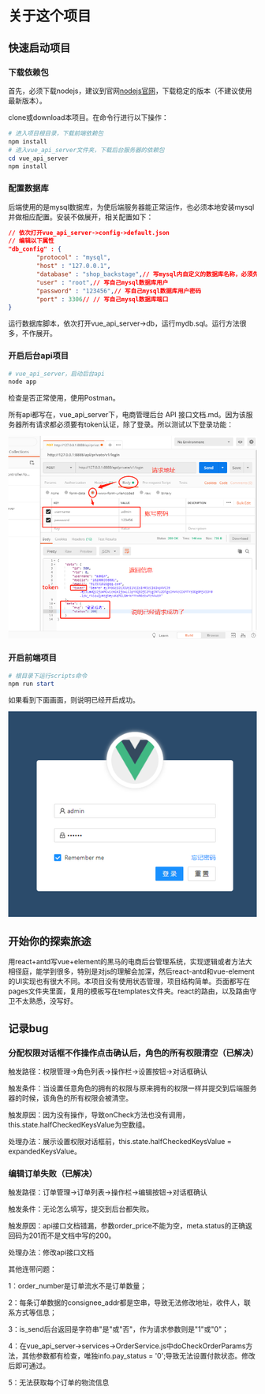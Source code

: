 # 关于这个项目





## 快速启动项目

### 下载依赖包

首先，必须下载nodejs，建议到官网[nodejs官网](http://nodejs.cn)，下载稳定的版本（不建议使用最新版本）。

clone或download本项目。在命令行进行以下操作：

```powershell
# 进入项目根目录，下载前端依赖包
npm install
# 进入vue_api_server文件夹，下载后台服务器的依赖包
cd vue_api_server
npm install
```

### 配置数据库

后端使用的是mysql数据库，为使后端服务器能正常运作，也必须本地安装mysql并做相应配置。安装不做展开，相关配置如下：

```json
// 依次打开vue_api_server->config->default.json
// 编辑以下属性
"db_config" : {
		"protocol" : "mysql",
		"host" : "127.0.0.1",
		"database" : "shop_backstage",// 写mysql内自定义的数据库名称，必须先在mysql创建这个数据库
		"user" : "root",// 写自己mysql数据库用户
		"password" : "123456",// 写自己mysql数据库用户密码
		"port" : 3306// // 写自己mysql数据库端口
}

```

运行数据库脚本，依次打开vue_api_server->db，运行mydb.sql。运行方法很多，不作展开。

### 开启后台api项目

```powershell
# vue_api_server，启动后台api
node app
```

检查是否正常使用，使用Postman。

所有api都写在，vue_api_server下，电商管理后台 API 接口文档.md。因为该服务器所有请求都必须要有token认证，除了登录。所以测试以下登录功能：

![postman请求](./Readme图片/image-20211206095815995.png)

### 开启前端项目

```powershell
# 根目录下运行scripts命令
npm run start
```

如果看到下面画面，则说明已经开启成功。

![登录界面](./Readme图片/image-20211206100023856.png)

## 开始你的探索旅途

用react+antd写vue+element的黑马的电商后台管理系统，实现逻辑或者方法大相径庭，能学到很多，特别是对js的理解会加深，然后react-antd和vue-element的UI实现也有很大不同。本项目没有使用状态管理，项目结构简单。页面都写在pages文件夹里面，复用的模板写在templates文件夹。react的路由，以及路由守卫不太熟悉，没写好。

## 记录bug

### 分配权限对话框不作操作点击确认后，角色的所有权限清空（已解决）

触发路径：权限管理->角色列表->操作栏->设置按钮->对话框确认

触发条件：当设置任意角色的拥有的权限与原来拥有的权限一样并提交到后端服务器的时候，该角色的所有权限会被清空。

触发原因：因为没有操作，导致onCheck方法也没有调用，this.state.halfCheckedKeysValue为空数组。

处理办法：展示设置权限对话框前，this.state.halfCheckedKeysValue = expandedKeysValue。

### 编辑订单失败（已解决）

触发路径：订单管理->订单列表->操作栏->编辑按钮->对话框确认

触发条件：无论怎么填写，提交到后台都失败。

触发原因：api接口文档错漏，参数order_price不能为空，meta.status的正确返回码为201而不是文档中写的200。

处理办法：修改api接口文档

其他连带问题：

1：order_number是订单流水不是订单数量；

2：每条订单数据的consignee_addr都是空串，导致无法修改地址，收件人，联系方式等信息；

3：is_send后台返回是字符串"是"或"否"，作为请求参数则是"1"或"0"；

4：在vue_api_server->services->OrderService.js中doCheckOrderParams方法，其他参数都有检查，唯独info.pay_status = '0';导致无法设置付款状态。修改后即可通过。

5：无法获取每个订单的物流信息

